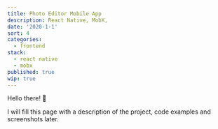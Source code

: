 ```yaml
---
title: Photo Editor Mobile App
description: React Native, MobX, 
date: '2020-1-1'
sort: 4
categories:
  - frontend
stack:
  - react native
  - mobx
published: true
wip: true
---
```


Hello there! 👋

I will fill this page with a description of the project, code examples and screenshots later. 